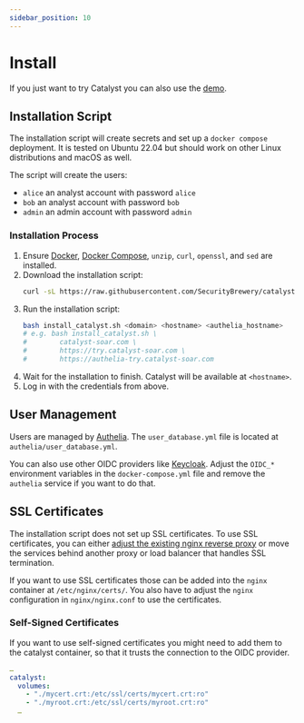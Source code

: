```yaml
---
sidebar_position: 10
---
```


# Install

If you just want to try Catalyst you can also use the [demo](/demo).

## Installation Script

The installation script will create secrets and set up a `docker compose` deployment.
It is tested on Ubuntu 22.04 but should work on other Linux distributions and macOS as well.

The script will create the users:

- `alice` an analyst account with password `alice`
- `bob` an analyst account with password `bob`
- `admin` an admin account with password `admin`

### Installation Process

1. Ensure [Docker](https://docs.docker.com/engine/install/),
   [Docker Compose](https://docs.docker.com/compose/install/),
   `unzip`, `curl`, `openssl`, and `sed` are installed.
2. Download the installation script:
   ```bash
   curl -sL https://raw.githubusercontent.com/SecurityBrewery/catalyst-setup/v0.10.1/install_catalyst.sh -o install_catalyst.sh
   ```
3. Run the installation script:
   ```bash
   bash install_catalyst.sh <domain> <hostname> <authelia_hostname>
   # e.g. bash install_catalyst.sh \
   #        catalyst-soar.com \
   #        https://try.catalyst-soar.com \
   #        https://authelia-try.catalyst-soar.com
   ```
4. Wait for the installation to finish. Catalyst will be available at `<hostname>`.
5. Log in with the credentials from above.

## User Management

Users are managed by [Authelia](https://www.authelia.com/).
The `user_database.yml` file is located at `authelia/user_database.yml`.

You can also use other OIDC providers like [Keycloak](https://www.keycloak.org/).
Adjust the `OIDC_*` environment variables in the `docker-compose.yml` file and remove the `authelia` service if you want
to do that.

## SSL Certificates

The installation script does not set up SSL certificates.
To use SSL certificates, you can either
[adjust the existing nginx reverse proxy](http://nginx.org/en/docs/http/configuring_https_servers.html) or move the
services behind another proxy or load balancer that handles SSL termination.

If you want to use SSL certificates those can be added into the `nginx` container at `/etc/nginx/certs/`.
You also have to adjust the `nginx` configuration in `nginx/nginx.conf` to use the certificates.

### Self-Signed Certificates

If you want to use self-signed certificates you might need to add them to the catalyst container,
so that it trusts the connection to the OIDC provider.

```yaml
…
catalyst:
  volumes:
    - "./mycert.crt:/etc/ssl/certs/mycert.crt:ro"
    - "./myroot.crt:/etc/ssl/certs/myroot.crt:ro"
  …
```
